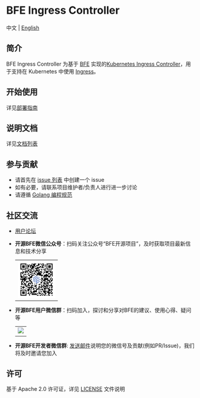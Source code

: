 # BFE Ingress Controller

中文 | [English](README.md)

## 简介

BFE Ingress Controller 为基于 [BFE][] 实现的[Kubernetes Ingress Controller][]，用于支持在 Kubernetes 中使用 [Ingress][]。 

## 开始使用
详见[部署指南](docs/zh_cn/deployment.md)

## 说明文档
详见[文档列表](docs/zh_cn/SUMMARY.md)

## 参与贡献
- 请首先在 [issue 列表](https://github.com/bfenetworks/ingress-bfe/issues) 中创建一个 issue
- 如有必要，请联系项目维护者/负责人进行进一步讨论
- 请遵循 [Golang 编程规范](https://github.com/golang/go/wiki/Style)

## 社区交流

- [用户论坛](https://github.com/bfenetworks/ingress-bfe/discussions)

- **开源BFE微信公众号**：扫码关注公众号“BFE开源项目”，及时获取项目最新信息和技术分享

  <table>
  <tr>
  <td><img src="./docs/images/qrcode_for_gh.jpg" width="100"></td>
  </tr>
  </table>

- **开源BFE用户微信群**：扫码加入，探讨和分享对BFE的建议、使用心得、疑问等

  <table>
  <tr>
  <td><img src="https://bfeopensource.bj.bcebos.com/wechatQRCode.png" width="100"></td>
  </tr>
  </table>

- **开源BFE开发者微信群**: [发送邮件](mailto:iyangsj@gmail.com)说明您的微信号及贡献(例如PR/Issue)，我们将及时邀请您加入

## 许可
基于 Apache 2.0 许可证，详见 [LICENSE](https://github.com/bfenetworks/ingress-bfe/blob/master/LICENSE) 文件说明

[Kubernetes Ingress Controller]: https://kubernetes.io/docs/concepts/services-networking/ingress-controllers/ "Kubernetes"
[Ingress]: https://kubernetes.io/docs/concepts/services-networking/ingress/ "Kubernetes"
[BFE]: https://github.com/bfenetworks/bfe "Github"
